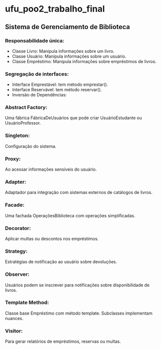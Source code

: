 # ufu_poo2_trabalho_final

## Sistema de Gerenciamento de Biblioteca

### Responsabilidade única:
- Classe Livro: Manipula informações sobre um livro.
- Classe Usuário: Manipula informações sobre um usuário.
- Classe Empréstimo: Manipula informações sobre empréstimos de livros.

### Segregação de interfaces:
- Interface Emprestável: tem método emprestar().
- Interface Reservável: tem método reservar().
- Inversão de Dependências:

### Abstract Factory:
Uma fábrica FábricaDeUsuários que pode criar UsuárioEstudante ou UsuárioProfessor.

### Singleton:
Configuração do sistema.

### Proxy:
Ao acessar informações sensíveis do usuário.

### Adapter:
Adaptador para integração com sistemas externos de catálogos de livros.

### Facade:
Uma fachada OperaçõesBiblioteca com operações simplificadas.

### Decorator:
Aplicar multas ou descontos nos empréstimos.

### Strategy:
Estratégias de notificação ao usuário sobre devoluções.

### Observer:
Usuários podem se inscrever para notificações sobre disponibilidade de livros.

### Template Method:
Classe base Empréstimo com método template. Subclasses implementam nuances.

### Visitor:
Para gerar relatórios de empréstimos, reservas ou multas.


